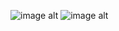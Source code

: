 
![image alt](https://github.com/Venkateshcoder2003/taxCalculator/blob/feature-taxCalculator/output1.png)
![image alt](https://github.com/Venkateshcoder2003/taxCalculator/blob/feature-taxCalculator/output2.png)
